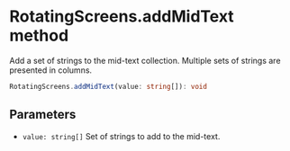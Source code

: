 # RotatingScreens.addMidText method

Add a set of strings to the mid-text collection. Multiple sets of strings are presented in columns.

```typescript
RotatingScreens.addMidText(value: string[]): void
```

## Parameters

- `value: string[]` Set of strings to add to the mid-text.
